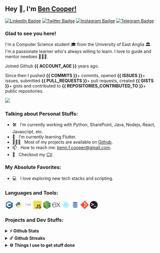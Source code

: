 ## Hey 👋, I'm [Ben Cooper!](https://github.com/mrghostlyorb/)

[![Linkedin Badge](https://img.shields.io/badge/-LinkedIn-0e76a8?style=flat-square&logo=Linkedin&logoColor=white)](https://www.linkedin.com/in/ben-cooper-4747b4195/)
[![Twitter Badge](https://img.shields.io/badge/-Twitter-00acee?style=flat-square&logo=Twitter&logoColor=white)](https://twitter.com/mrghostlyorb)
[![Instagram Badge](https://img.shields.io/badge/-Instagram-e4405f?style=flat-square&logo=Instagram&logoColor=white)](https://instagram.com/mrghostlyorb/)
[![Telegram Badge](https://img.shields.io/badge/-Telegram-0088cc?style=flat-square&logo=Telegram&logoColor=white)](https://t.me/mrghostlyorb)

### Glad to see you here! &nbsp;

I'm a Computer Science student 🎓 from the University of East Anglia 🏛. I'm a passionate learner who's always willing to learn. I love to guide and mentor newbies 👨🏻‍💻.

Joined Github **{{ ACCOUNT_AGE }}** years ago.

Since then I pushed **{{ COMMITS }}**+ commits, opened **{{ ISSUES }}**+ issues, submitted **{{ PULL_REQUESTS }}**+ pull requests, created **{{ GISTS }}**+ gists and contributed to **{{ REPOSITORIES_CONTRIBUTED_TO }}**+ public repositories.

[![](https://gitwar.herokuapp.com/badge?username=mrghostlyorb&label=Gitwar%20Profile%20Score&style=for-the-badge&color=0088cc)](https://gitwar.herokuapp.com/)

### Talking about Personal Stuffs:

- 🛠 &nbsp; I’m currently working with Python, SharePoint, Java, Nodejs, React, <br /> Javascript, etc.
- 🚀 &nbsp; I’m currently learning Flutter.
- 👨🏻‍💻 &nbsp; Most of my projects are available on [Github](https://github.com/mrghostlyorb).
- 📫 &nbsp; How to reach me: benn.f.cooper@gmail.com.
- 📝 &nbsp; Checkout my [CV](https://github.com/mrghostlyorb/mrghostlyorb/blob/master/ben_cooper_cv.pdf).

### My Absolute Favorites:

- 💻 &nbsp; I love exploring new tech stacks and scripting.

### Languages and Tools:

<code><img height="27" src="https://raw.githubusercontent.com/github/explore/80688e429a7d4ef2fca1e82350fe8e3517d3494d/topics/cpp/cpp.png" alt="cpp"></code>
<code><img height="27" src="https://raw.githubusercontent.com/github/explore/80688e429a7d4ef2fca1e82350fe8e3517d3494d/topics/python/python.png" alt="python"></code>
<code><img height="27" src="https://raw.githubusercontent.com/github/explore/80688e429a7d4ef2fca1e82350fe8e3517d3494d/topics/java/java.png" alt="java"></code>
<code><img height="27" src="https://raw.githubusercontent.com/github/explore/80688e429a7d4ef2fca1e82350fe8e3517d3494d/topics/javascript/javascript.png" alt="javascript"></code>
<code><img height="27" src="https://raw.githubusercontent.com/github/explore/80688e429a7d4ef2fca1e82350fe8e3517d3494d/topics/nodejs/nodejs.png" alt="nodejs"></code>
<code><img height="27" src="https://raw.githubusercontent.com/devicons/devicon/master/icons/express/express-original.svg" alt="expressjs"></code>
<code><img height="27" src="https://raw.githubusercontent.com/github/explore/80688e429a7d4ef2fca1e82350fe8e3517d3494d/topics/react/react.png" alt="react"></code>
<code><img height="27" src="https://raw.githubusercontent.com/github/explore/80688e429a7d4ef2fca1e82350fe8e3517d3494d/topics/sql/sql.png" alt="sql"></code>
<code><img height="27" src="https://raw.githubusercontent.com/devicons/devicon/master/icons/git/git-original.svg" alt="git"></code>
<code><img height="27" src="https://raw.githubusercontent.com/github/explore/80688e429a7d4ef2fca1e82350fe8e3517d3494d/topics/terminal/terminal.png" alt="terminal"></code>

### Projects and Dev Stuffs:

<details>	
  <summary><b>⚡ Github Stats</b></summary>

  <br />
  <img height="180em" src="https://github-readme-stats.vercel.app/api?username=mrghostlyorb&show_icons=true&hide_border=true&&count_private=true&include_all_commits=true" />
  <img height="180em" src="https://github-readme-stats.vercel.app/api/top-langs/?username=mrghostlyorb&exclude_repo=KNN-Image-Classification&show_icons=true&hide_border=true&layout=compact&langs_count=8"/>
</details>

<details>	
  <summary><b>☄️ Github Streaks</b></summary>

  <br />
  <img height="180em" src="https://github-readme-streak-stats.herokuapp.com/?user=mrghostlyorb&hide_border=true" />
</details>
 
<details>	
  <br />
  <summary><b>⚙️ Things I use to get stuff done</b></summary>
  	<ul>
  	    <li><b>OS:</b> Arch Linux</li>
	    <li><b>PC: </b> Ryzen 3800X, GTX 1650, 32GB</li>
  	    <li><b>Browser: </b> Google Chrome</li>
	    <li><b>Terminal: </b> Gnome Terminal</li>
	    <li><b>Code Editor:</b> Jetbrains!</li>
	    <br />
	</ul>	
</details>
